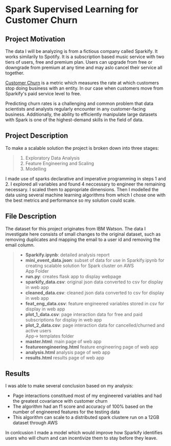 # Spark Supervised Learning for Customer Churn
## Project Motivation
The data I will be analyzing is from a fictious company called Sparkify. It works similarily to Spotify. It is a subscription based music service with two tiers of users, free and premium plan. Users can upgrade from free or downgrade from premium at any time and may aslo cancel their service all together.<br>

[Customer Churn](https://www.investopedia.com/terms/c/churnrate.asp) is a metric which measures the rate at which customers stop doing business with an entity. In our case when customers move from Sparkify's paid service level to free.<br>

Predicting churn rates is a challenging and common problem that data scientists and analysts regularly encounter in any customer-facing business. Additionally, the ability to efficiently manipulate large datasets with Spark is one of the highest-demand skills in the field of data.<br>

## Project Description
To make a scalable solution the project is broken down into three stages:<br>

>1. Exploratory Data Analysis
>2. Feature Engineering and Scaling
>3. Modelling

I made use of sparks declarative and imperative programming in steps 1 and 2. I explored all variables and found 4 neccessary to engineer the remaining necessary. I scaled them to appropriate dimensions. Then I modelled the data using several machine learning algorithms from which I chose one with the best metrics and performance so my solution could scale.

## File Description
The dataset for this project originates from IBM Watson. The data I investigate here consists of small changes to the original dataset, such as removing duplicates and mapping the email to a user id and removing the email column. 

>* **Sparkify.ipynb**: detailed analysis report <br>
>* **mini_event_data.json**: subset of data for use in Sparkify.ipynb for creating scalable solution for Spark cluster on AWS<br>
App Folder<br>
>* **run.py**: creates flask app to display webpage<br>
>* **sparkify_data.csv**: original json data converted to csv for display in web app<br>
>* **cleaned_data.csv**: cleaned json data converted to csv for display in web app<br>
>* **feat_eng_data.csv**: feature engineered variables stored in csv for display in web app<br>
>* **plot_1_data.csv**: page interaction data for free and paid subscriptions for display in web app<br>
>* **plot_2_data.csv**: page interaction data for cancelled/churned and active users<br>
App-> templates folder<br>
>* **master.html**: main page of web app <br>
>* **featureengineering.html** feature engineering page of web app<br>
>* **analysis.html** analysis page of web app<br>
>* **results.html** results page of web app<br>

## Results

I was able to make several conclusion based on my analysis: <br>

* Page interactions constitued most of my engineered variables and had the greatest covariance with customer churn
* The algorithm had an f1 score and accuracy of 100% based on the number of engineered features for the testing data
* This algorithm can scale to a distributed spark clustere run on a 12GB dataset through AWS

In conlcusion I made a model which would improve how Sparkify identifies users who will churn and can incentivize them to stay before they leave.

